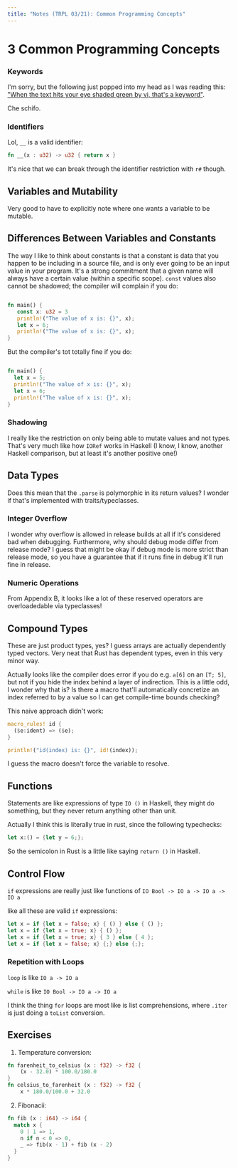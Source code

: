 ```yaml
---
title: "Notes (TRPL 03/21): Common Programming Concepts"
---
```


# 3 Common Programming Concepts

### Keywords

I'm sorry, but the following just popped into my head as I was reading this:
["When the text hits your eye shaded green by vi, that's a
keyword"](https://www.youtube.com/watch?v=OnFlx2Lnr9Q).

Che schifo.

### Identifiers

Lol, `__` is a valid identifier:

```rust
fn __(x : u32) -> u32 { return x }
```

It's nice that we can break through the identifier restriction with `r#` though.

## Variables and Mutability

Very good to have to explicitly note where one wants a variable to be mutable.

## Differences Between Variables and Constants

The way I like to think about constants is that a constant is data that you
happen to be including in a source file, and is only ever going to be an input
value in your program. It's a strong commitment that a given name will always
have a certain value (within a specific scope). `const` values also cannot be
shadowed;  the compiler will complain if you do:

```rust

fn main() {
   const x: u32 = 3
   println!("The value of x is: {}", x);
   let x = 6;
   println!("The value of x is: {}", x);
}

```

But the compiler's tot totally fine if you do:

```rust

fn main() {
  let x = 5;
  println!("The value of x is: {}", x);
  let x = 6;
  println!("The value of x is: {}", x);
}
```

### Shadowing

I really like the restriction on  only being able to mutate values and not
types. That's very much like how `IORef` works in Haskell (I know, I know,
another Haskell comparison, but at least it's another positive one!)

## Data Types

Does this mean that the `.parse` is polymorphic in its return values? I wonder
if that's implemented with traits/typeclasses.

### Integer Overflow

I wonder why overflow is allowed in release builds at all if it's considered bad
when debugging. Furthermore, why should debug mode differ from release mode?
I guess that might be okay if debug mode is more strict than release mode, so
you have a guarantee that if it runs fine in debug it'll run fine in release.

### Numeric Operations

From Appendix B, it looks like a lot of these reserved operators are
overloadedable via typeclasses!


## Compound Types

These are just product types, yes? I guess arrays are actually dependently typed
vectors. Very neat that Rust has dependent types, even in this very minor way.

Actually looks like the compiler does error if you do e.g. `a[6]` on an `[T;
5]`, but not if you hide the index behind a layer of indirection. This is a
little odd, I wonder why that is? Is there a macro that'll automatically
concretize an index referred to by a value so I can get compile-time bounds
checking?

This naive approach didn't work:

```rust
macro_rules! id {
  ($e:ident) => ($e);
}

println!("id(index) is: {}", id!(index));
```

I guess the macro doesn't force the variable to resolve.

## Functions

Statements are like expressions of type `IO ()` in Haskell, they might do
something, but they never return anything other than unit.

Actually I think this is literally true in rust, since the following typechecks:

```rust
let x:() = {let y = 6;};
```

So the semicolon in Rust is a little like saying `return ()` in Haskell.

## Control Flow

`if` expressions are really just like functions of `IO Bool -> IO a -> IO a -> IO a`

like all these are valid `if` expressions:

```rust
let x = if {let x = false; x} { () } else { () };
let x = if {let x = true; x} { () };
let x = if {let x = true; x} { 3 } else { 4 };
let x = if {let x = false; x} {;} else {;};
```

### Repetition with Loops

`loop` is like `IO a -> IO a`

`while` is like `IO Bool -> IO a -> IO a`

I think the thing `for` loops are most like is list comprehensions, where
`.iter` is just doing a `toList` conversion.

## Exercises

1. Temperature conversion:

```rust
fn farenheit_to_celsius (x : f32) -> f32 {
    (x - 32.0) * 100.0/180.0
}
fn celsius_to_farenheit (x : f32) -> f32 {
    x * 180.0/100.0 + 32.0
```

2. Fibonacii:

```rust
fn fib (x : i64) -> i64 {
  match x {
    0 | 1 => 1,
    n if n < 0 => 0,
    _ => fib(x - 1) + fib (x - 2)
  }
}
```


